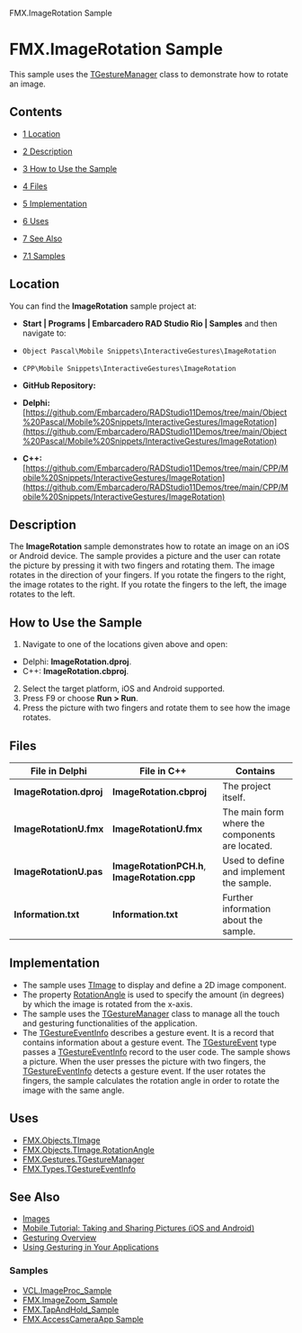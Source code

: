 FMX.ImageRotation Sample[]()
# FMX.ImageRotation Sample 


This sample uses the [TGestureManager](http://docwiki.embarcadero.com/Libraries/en/FMX.Gestures.TGestureManager) class to demonstrate how to rotate an image.
## Contents



* [1 Location](#Location)
* [2 Description](#Description)
* [3 How to Use the Sample](#How_to_Use_the_Sample)
* [4 Files](#Files)
* [5 Implementation](#Implementation)
* [6 Uses](#Uses)
* [7 See Also](#See_Also)

* [7.1 Samples](#Samples)


## Location 

You can find the **ImageRotation** sample project at:
* **Start | Programs | Embarcadero RAD Studio Rio | Samples** and then navigate to:

* `Object Pascal\Mobile Snippets\InteractiveGestures\ImageRotation`
* `CPP\Mobile Snippets\InteractiveGestures\ImageRotation`

* **GitHub Repository:**

* **Delphi:**[https://github.com/Embarcadero/RADStudio11Demos/tree/main/Object%20Pascal/Mobile%20Snippets/InteractiveGestures/ImageRotation](https://github.com/Embarcadero/RADStudio11Demos/tree/main/Object%20Pascal/Mobile%20Snippets/InteractiveGestures/ImageRotation)
* **C++:**[https://github.com/Embarcadero/RADStudio11Demos/tree/main/CPP/Mobile%20Snippets/InteractiveGestures/ImageRotation](https://github.com/Embarcadero/RADStudio11Demos/tree/main/CPP/Mobile%20Snippets/InteractiveGestures/ImageRotation)

## Description 

The **ImageRotation** sample demonstrates how to rotate an image on an iOS or Android device. The sample provides a picture and the user can rotate the picture by pressing it with two fingers and rotating them. The image rotates in the direction of your fingers. If you rotate the fingers to the right, the image rotates to the right. If you rotate the fingers to the left, the image rotates to the left.
## How to Use the Sample 


1.  Navigate to one of the locations given above and open:

*  Delphi: **ImageRotation.dproj**.
*  C++: **ImageRotation.cbproj**.

2.  Select the target platform, iOS and Android supported.
3.  Press F9 or choose **Run > Run**.
4.  Press the picture with two fingers and rotate them to see how the image rotates.

## Files 



| **File in Delphi**      | **File in C++**                               | **Contains**                                    |
| ----------------------- | --------------------------------------------- | ----------------------------------------------- |
| **ImageRotation.dproj** | **ImageRotation.cbproj**                      | The project itself.                             |
| **ImageRotationU.fmx**  | **ImageRotationU.fmx**                        | The main form where the components are located. |
| **ImageRotationU.pas**  | **ImageRotationPCH.h**, **ImageRotation.cpp** | Used to define and implement the sample.        |
| **Information.txt**     | **Information.txt**                           | Further information about the sample.           |


## Implementation 


*  The sample uses [TImage](http://docwiki.embarcadero.com/Libraries/en/FMX.Objects.TImage) to display and define a 2D image component.
*  The property [RotationAngle](http://docwiki.embarcadero.com/Libraries/en/FMX.Controls.TControl.RotationAngle) is used to specify the amount (in degrees) by which the image is rotated from the x-axis.
*  The sample uses the [TGestureManager](http://docwiki.embarcadero.com/Libraries/en/FMX.Gestures.TGestureManager) class to manage all the touch and gesturing functionalities of the application.
*  The [TGestureEventInfo](http://docwiki.embarcadero.com/Libraries/en/FMX.Types.TGestureEventInfo) describes a gesture event. It is a record that contains information about a gesture event. The [TGestureEvent](http://docwiki.embarcadero.com/Libraries/en/FMX.Types.TGestureEvent) type passes a [TGestureEventInfo](http://docwiki.embarcadero.com/Libraries/en/FMX.Types.TGestureEventInfo) record to the user code.
The sample shows a picture. When the user presses the picture with two fingers, the [TGestureEventInfo](http://docwiki.embarcadero.com/Libraries/en/FMX.Types.TGestureEventInfo) detects a gesture event. If the user rotates the fingers, the sample calculates the rotation angle in order to rotate the image with the same angle.
## Uses 


* [FMX.Objects.TImage](http://docwiki.embarcadero.com/Libraries/en/FMX.Objects.TImage)
* [FMX.Objects.TImage.RotationAngle](http://docwiki.embarcadero.com/Libraries/en/FMX.Objects.TImage.RotationAngle)
* [FMX.Gestures.TGestureManager](http://docwiki.embarcadero.com/Libraries/en/FMX.Gestures.TGestureManager)
* [FMX.Types.TGestureEventInfo](http://docwiki.embarcadero.com/Libraries/en/FMX.Types.TGestureEventInfo)

## See Also 


* [Images](http://docwiki.embarcadero.com/RADStudio/en/Images)
* [Mobile Tutorial: Taking and Sharing Pictures (iOS and Android)](http://docwiki.embarcadero.com/RADStudio/en/Mobile_Tutorial:_Taking_and_Sharing_a_Picture,_and_Sharing_Text_(iOS_and_Android))
* [Gesturing Overview](http://docwiki.embarcadero.com/RADStudio/en/Gesturing_Overview)
* [Using Gesturing in Your Applications](http://docwiki.embarcadero.com/RADStudio/en/Using_Gesturing_in_Your_Applications)

### Samples 


* [VCL.ImageProc_Sample](http://docwiki.embarcadero.com/CodeExamples/en/VCL.ImageProc_Sample)
* [FMX.ImageZoom_Sample](http://docwiki.embarcadero.com/CodeExamples/en/FMX.ImageZoom_Sample)
* [FMX.TapAndHold_Sample](http://docwiki.embarcadero.com/CodeExamples/en/FMX.TapAndHold_Sample)
* [FMX.AccessCameraApp Sample](http://docwiki.embarcadero.com/CodeExamples/en/FMX.AccessCameraApp_Sample)





